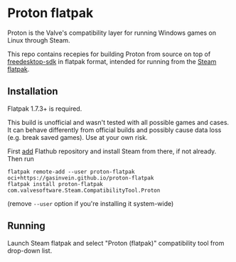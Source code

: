 # Proton flatpak

Proton is the Valve's compatibility layer for running Windows games on Linux through Steam.

This repo contains recepies for building Proton from source on top of [freedesktop-sdk](https://gitlab.com/freedesktop-sdk/freedesktop-sdk) in flatpak format, intended for running from the [Steam flatpak](https://github.com/flathub/com.valvesoftware.Steam).

## Installation
Flatpak 1.7.3+ is required.

This build is unofficial and wasn't tested with all possible games and cases. It can behave differently from official builds and possibly cause data loss (e.g. break saved games). Use at your own risk.

First [add](https://flatpak.org/setup) Flathub repository and install Steam from there, if not already. Then run
```
flatpak remote-add --user proton-flatpak oci+https://gasinvein.github.io/proton-flatpak
flatpak install proton-flatpak com.valvesoftware.Steam.CompatibilityTool.Proton
```
(remove `--user` option if you're installing it system-wide)

## Running

Launch Steam flatpak and select "Proton (flatpak)" compatibility tool from drop-down list.
